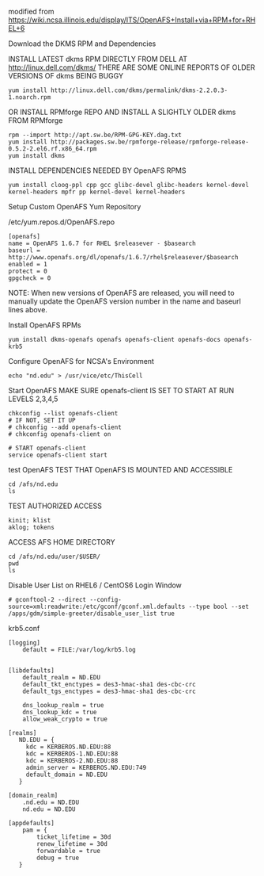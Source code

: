 modified from https://wiki.ncsa.illinois.edu/display/ITS/OpenAFS+Install+via+RPM+for+RHEL+6

Download the DKMS RPM and Dependencies


INSTALL LATEST dkms RPM DIRECTLY FROM DELL AT http://linux.dell.com/dkms/
THERE ARE SOME ONLINE REPORTS OF OLDER VERSIONS OF dkms BEING BUGGY
```
yum install http://linux.dell.com/dkms/permalink/dkms-2.2.0.3-1.noarch.rpm
``` 
OR INSTALL RPMforge REPO AND INSTALL A SLIGHTLY OLDER dkms FROM RPMforge
```
rpm --import http://apt.sw.be/RPM-GPG-KEY.dag.txt
yum install http://packages.sw.be/rpmforge-release/rpmforge-release-0.5.2-2.el6.rf.x86_64.rpm
yum install dkms
```

INSTALL DEPENDENCIES NEEDED BY OpenAFS RPMS
```
yum install cloog-ppl cpp gcc glibc-devel glibc-headers kernel-devel kernel-headers mpfr pp kernel-devel kernel-headers
```
Setup Custom OpenAFS Yum Repository

/etc/yum.repos.d/OpenAFS.repo
```
[openafs]
name = OpenAFS 1.6.7 for RHEL $releasever - $basearch
baseurl = http://www.openafs.org/dl/openafs/1.6.7/rhel$releasever/$basearch
enabled = 1
protect = 0
gpgcheck = 0
```
NOTE: When new versions of OpenAFS are released, you will need to manually update the OpenAFS version number in the name and baseurl lines above.

Install OpenAFS RPMs
```
yum install dkms-openafs openafs openafs-client openafs-docs openafs-krb5
```
Configure OpenAFS for NCSA's Environment
```
echo "nd.edu" > /usr/vice/etc/ThisCell
```
Start OpenAFS
MAKE SURE openafs-client IS SET TO START AT RUN LEVELS 2,3,4,5
```
chkconfig --list openafs-client
# IF NOT, SET IT UP
# chkconfig --add openafs-client
# chkconfig openafs-client on
 
# START openafs-client
service openafs-client start
```
test OpenAFS
TEST THAT OpenAFS IS MOUNTED AND ACCESSIBLE
```
cd /afs/nd.edu
ls
```
TEST AUTHORIZED ACCESS
```
kinit; klist
aklog; tokens
```
 
ACCESS AFS HOME DIRECTORY
```
cd /afs/nd.edu/user/$USER/
pwd
ls
```

Disable User List on RHEL6 / CentOS6 Login Window
```
# gconftool-2 --direct --config-source=xml:readwrite:/etc/gconf/gconf.xml.defaults --type bool --set /apps/gdm/simple-greeter/disable_user_list true
```



krb5.conf
```
[logging]
    default = FILE:/var/log/krb5.log


[libdefaults]
	default_realm = ND.EDU
	default_tkt_enctypes = des3-hmac-sha1 des-cbc-crc
	default_tgs_enctypes = des3-hmac-sha1 des-cbc-crc 

	dns_lookup_realm = true
	dns_lookup_kdc = true
	allow_weak_crypto = true

[realms]
   ND.EDU = {
     kdc = KERBEROS.ND.EDU:88
     kdc = KERBEROS-1.ND.EDU:88
     kdc = KERBEROS-2.ND.EDU:88
     admin_server = KERBEROS.ND.EDU:749
     default_domain = ND.EDU
   }

[domain_realm]
    .nd.edu = ND.EDU
    nd.edu = ND.EDU

[appdefaults]
    pam = {
        ticket_lifetime = 30d
        renew_lifetime = 30d
        forwardable = true
        debug = true
   }
```
